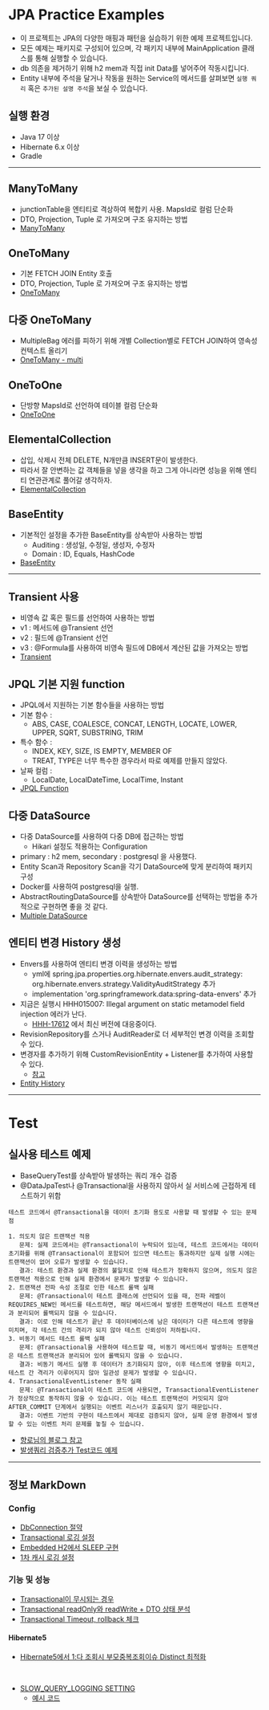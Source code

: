 # JPA Practice Examples

* 이 프로젝트는 JPA의 다양한 매핑과 패턴을 실습하기 위한 예제 프로젝트입니다.<br>
* 모든 예제는 패키지로 구성되어 있으며, 각 패키지 내부에 MainApplication 클래스를 통해 실행할 수 있습니다.<br>
* db 의존을 제거하기 위해 h2 mem과 직접 init Data를 넣어주어 작동시킵니다.<br>
* Entity 내부에 주석을 달거나 작동을 원하는 Service의 메서드를 살펴보면 `실행 쿼리` 혹은 `추가된 설명 주석`을 보실 수 있습니다.

## 실행 환경
- Java 17 이상
- Hibernate 6.x 이상
- Gradle

---

## ManyToMany
* junctionTable을 엔티티로 격상하여 복합키 사용. MapsId로 컬럼 단순화
* DTO, Projection, Tuple 로 가져오며 구조 유지하는 방법
* [ManyToMany](src/main/java/jpa/practice/relationship/manytomany)

## OneToMany
* 기본 FETCH JOIN Entity 호출
* DTO, Projection, Tuple 로 가져오며 구조 유지하는 방법 
* [OneToMany](src/main/java/jpa/practice/relationship/onetomany)
  
## 다중 OneToMany
* MultipleBag 에러를 피하기 위해 개별 Collection별로 FETCH JOIN하여 영속성 컨텍스트 올리기
* [OneToMany - multi](src/main/java/jpa/practice/relationship/onetomany2)

## OneToOne
* 단방향 MapsId로 선언하여 테이블 컬럼 단순화
* [OneToOne](src/main/java/jpa/practice/relationship/onetoone)
 
## ElementalCollection
* 삽입, 삭제시 전체 DELETE, N개만큼 INSERT문이 발생한다.
* 따라서 잘 안변하는 값 객체들을 넣을 생각을 하고 그게 아니라면 성능을 위해 엔티티 연관관계로 풀어갈 생각하자.
* [ElementalCollection](src/main/java/jpa/practice/relationship/elementalcollection) 

## BaseEntity
* 기본적인 설정을 추가한 BaseEntity를 상속받아 사용하는 방법
  * Auditing : 생성일, 수정일, 생성자, 수정자
  * Domain : ID, Equals, HashCode 
* [BaseEntity](src/main/java/jpa/practice/relationship/base_entity)

---

## Transient 사용
* 비영속 값 혹은 필드를 선언하여 사용하는 방법
* v1 : 메서드에 @Transient 선언
* v2 : 필드에 @Transient 선언
* v3 : @Formula를 사용하여 비영속 필드에 DB에서 계산된 값을 가져오는 방법
* [Transient](src/main/java/jpa/practice/relationship/useful_transient)


## JPQL 기본 지원 function
* JPQL에서 지원하는 기본 함수들을 사용하는 방법
* 기본 함수 : 
  * ABS, CASE, COALESCE, CONCAT, LENGTH, LOCATE, LOWER, UPPER, SQRT, SUBSTRING, TRIM
* 특수 함수 :
  * INDEX, KEY, SIZE, IS EMPTY, MEMBER OF
  * TREAT, TYPE은 너무 특수한 경우라서 따로 예제를 만들지 않았다.
* 날짜 컬럼 :
  * LocalDate, LocalDateTime, LocalTime, Instant
* [JPQL Function](src/main/java/jpa/practice/relationship/jpql_basic_function)


## 다중 DataSource
* 다중 DataSource를 사용하여 다중 DB에 접근하는 방법
  * Hikari 설정도 적용하는 Configuration
* primary : h2 mem, secondary : postgresql 을 사용했다.
* Entity Scan과 Repository Scan을 각기 DataSource에 맞게 분리하여 패키지 구성
* Docker를 사용하여 postgresql을 실행.
* AbstractRoutingDataSource를 상속받아 DataSource를 선택하는 방법을 추가적으로 구현하면 좋을 것 같다.
* [Multiple DataSource](src/main/java/jpa/practice/relationship/multi_datasource)


## 엔티티 변경 History 생성
* Envers를 사용하여 엔티티 변경 이력을 생성하는 방법
  * yml에 spring.jpa.properties.org.hibernate.envers.audit_strategy: org.hibernate.envers.strategy.ValidityAuditStrategy 추가
  * implementation 'org.springframework.data:spring-data-envers' 추가
* 지금은 실행시 HHH015007: Illegal argument on static metamodel field injection 에러가 난다.
  * [HHH-17612](https://hibernate.atlassian.net/browse/HHH-17612) 에서 최신 버전에 대응중이다.
* RevisionRepository를 스거나 AuditReader로 더 세부적인 변경 이력을 조회할 수 있다.
* 변경자를 추가하기 위해 CustomRevisionEntity + Listener를 추가하여 사용할 수 있다.
  * [참고](https://gengminy.tistory.com/60)
* [Entity History](src/main/java/jpa/practice/relationship/hibernate_envers)
  

---

# Test 

## 실사용 테스트 예제
* BaseQueryTest를 상속받아 발생하는 쿼리 개수 검증
* @DataJpaTest나 @Transactional을 사용하지 않아서 실 서비스에 근접하게 테스트하기 위함

~~~text
테스트 코드에서 @Transactional을 데이터 초기화 용도로 사용할 때 발생할 수 있는 문제점

1. 의도치 않은 트랜잭션 적용
   문제: 실제 코드에서는 @Transactional이 누락되어 있는데, 테스트 코드에서는 데이터 초기화를 위해 @Transactional이 포함되어 있으면 테스트는 통과하지만 실제 실행 시에는 트랜잭션이 없어 오류가 발생할 수 있습니다.
   결과: 테스트 환경과 실제 환경의 불일치로 인해 테스트가 정확하지 않으며, 의도치 않은 트랜잭션 적용으로 인해 실제 환경에서 문제가 발생할 수 있습니다.
2. 트랜잭션 전파 속성 조절로 인한 테스트 롤백 실패
   문제: @Transactional이 테스트 클래스에 선언되어 있을 때, 전파 레벨이 REQUIRES_NEW인 메서드를 테스트하면, 해당 메서드에서 발생한 트랜잭션이 테스트 트랜잭션과 분리되어 롤백되지 않을 수 있습니다.
   결과: 이로 인해 테스트가 끝난 후 데이터베이스에 남은 데이터가 다른 테스트에 영향을 미치며, 각 테스트 간의 격리가 되지 않아 테스트 신뢰성이 저하됩니다.
3. 비동기 메서드 테스트 롤백 실패
   문제: @Transactional을 사용하여 테스트할 때, 비동기 메서드에서 발생하는 트랜잭션은 테스트 트랜잭션과 분리되어 있어 롤백되지 않을 수 있습니다.
   결과: 비동기 메서드 실행 후 데이터가 초기화되지 않아, 이후 테스트에 영향을 미치고, 테스트 간 격리가 이루어지지 않아 일관성 문제가 발생할 수 있습니다.
4. TransactionalEventListener 동작 실패
   문제: @Transactional이 테스트 코드에 사용되면, TransactionalEventListener가 정상적으로 동작하지 않을 수 있습니다. 이는 테스트 트랜잭션이 커밋되지 않아 AFTER_COMMIT 단계에서 실행되는 이벤트 리스너가 호출되지 않기 때문입니다.
   결과: 이벤트 기반의 구현이 테스트에서 제대로 검증되지 않아, 실제 운영 환경에서 발생할 수 있는 이벤트 처리 문제를 놓칠 수 있습니다.
~~~
* [향로님의 블로그 참고](https://jojoldu.tistory.com/761)
* [발생쿼리 검증추가 Test코드 예제](src/test/java/jpa/practice/relationship/sqlcount_assert)

---
## 정보 MarkDown 

### Config
* [DbConnection 절약](src/main/resources/DBConnection절약.md)
* [Transactional 로깅 설정](src/main/resources/Transaction_로깅_설정.md)
* [Embedded H2에서 SLEEP 구현](src/main/resources/EmbeddedH2에서_SLEEP_구현.md)
* [1차 캐시 로깅 설정](src/main/java/jpa/practice/relationship/logging_persistence_context) 

### 기능 및 성능
* [Transactional이 무시되는 경우](src/main/resources/IgnoreTransactionl상황.md)
* [Transactional readOnly와 readWrite + DTO 상태 분석](src/main/resources/TransactionalReadOnly토글테스트.md)
* [Transactional Timeout, rollback 체크 ](src/main/resources/TransactionTimeout및Rollback체크.md)
#### Hibernate5
* [Hibernate5에서 1:다 조회시 부모중복조회이슈 Distinct 최적화](src/main/resources/Hibernate5_Distinct최적화.md)
 
<br>

* [SLOW_QUERY_LOGGING SETTING](src/main/resources/SLOW_QUERY_LOGGING.md)
  * [예시 코드](src/main/java/jpa/practice/relationship/slow_query_analyzer)

<br>





